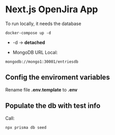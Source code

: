 # Next.js OpenJira App
To run locally, it needs the database
```
docker-compose up -d
```
* -d → __detached__

* MongoDB URL Local:
```
mongodb://mongo1:30001/entriesdb
```

## Config the enviroment variables
Rename file __.env.template__ to __.env__

## Populate the db with test info

Call:
```
npx prisma db seed
```